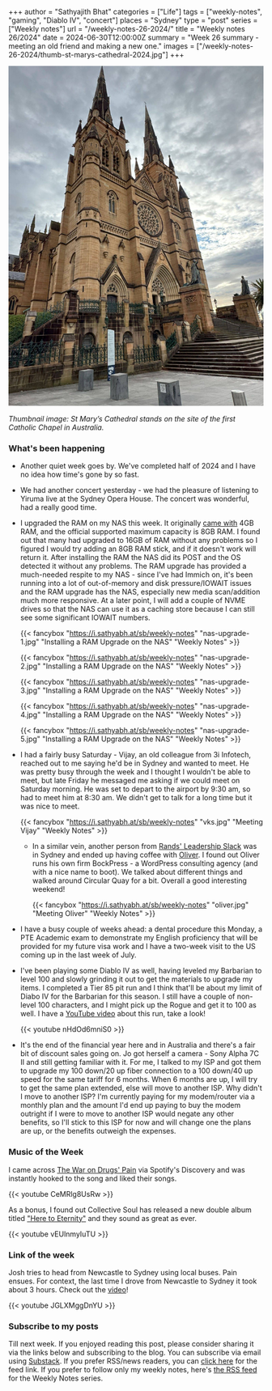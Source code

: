 +++
author = "Sathyajith Bhat"
categories = ["Life"]
tags = ["weekly-notes", "gaming", "Diablo IV", "concert"]
places = "Sydney"
type = "post"
series = ["Weekly notes"]
url = "/weekly-notes-26-2024/"
title = "Weekly notes 26/2024"
date = 2024-06-30T12:00:00Z
summary = "Week 26 summary - meeting an old friend and making a new one."
images = ["/weekly-notes-26-2024/thumb-st-marys-cathedral-2024.jpg"]
+++

![](thumb-st-marys-cathedral-2024.jpg)

_Thumbnail image: St Mary’s Cathedral stands on the site of the first Catholic Chapel in Australia._

### What's been happening

- Another quiet week goes by. We've completed half of 2024 and I have no idea how time's gone by so fast.
- We had another concert yesterday - we had the pleasure of listening to Yiruma live at the Sydney Opera House. The concert was wonderful, had a really good time.
- I upgraded the RAM on my NAS this week. It originally [came with](/nas) 4GB RAM, and the official supported maximum capacity is 8GB RAM. I found out that many had upgraded to 16GB of RAM without any problems so I figured I would try adding an 8GB RAM stick, and if it doesn't work will return it. After installing the RAM the NAS did its POST and the OS detected it without any problems. The RAM upgrade has provided a much-needed respite to my NAS - since I've had Immich on, it's been running into a lot of out-of-memory and disk pressure/IOWAIT issues and the RAM upgrade has the NAS, especially new media scan/addition much more responsive. At a later point, I will add a couple of NVME drives so that the NAS can use it as a caching store because I can still see some significant IOWAIT numbers.

  {{< fancybox "https://i.sathyabh.at/sb/weekly-notes" "nas-upgrade-1.jpg" "Installing a RAM Upgrade on the NAS" "Weekly Notes" >}}

  {{< fancybox "https://i.sathyabh.at/sb/weekly-notes" "nas-upgrade-2.jpg" "Installing a RAM Upgrade on the NAS" "Weekly Notes" >}}

  {{< fancybox "https://i.sathyabh.at/sb/weekly-notes" "nas-upgrade-3.jpg" "Installing a RAM Upgrade on the NAS" "Weekly Notes" >}}

  {{< fancybox "https://i.sathyabh.at/sb/weekly-notes" "nas-upgrade-4.jpg" "Installing a RAM Upgrade on the NAS" "Weekly Notes" >}}

  {{< fancybox "https://i.sathyabh.at/sb/weekly-notes" "nas-upgrade-5.jpg" "Installing a RAM Upgrade on the NAS" "Weekly Notes" >}}

- I had a fairly busy Saturday - Vijay, an old colleague from 3i Infotech, reached out to me saying he'd be in Sydney and wanted to meet. He was pretty busy through the week and I thought I wouldn't be able to meet, but late Friday he messaged me asking if we could meet on Saturday morning. He was set to depart to the airport by 9:30 am, so had to meet him at 8:30 am. We didn't get to talk for a long time but it was nice to meet.

  {{< fancybox "https://i.sathyabh.at/sb/weekly-notes" "vks.jpg" "Meeting Vijay" "Weekly Notes" >}}

  - In a similar vein, another person from [Rands' Leadership Slack](https://randsinrepose.com/welcome-to-rands-leadership-slack/) was in Sydney and ended up having coffee with [Oliver](https://www.linkedin.com/in/oliver-bock). I found out Oliver runs his own firm BockPress - a WordPress consulting agency (and with a nice name to boot). We talked about different things and walked around Circular Quay for a bit. Overall a good interesting weekend!

    {{< fancybox "https://i.sathyabh.at/sb/weekly-notes" "oliver.jpg" "Meeting Oliver" "Weekly Notes" >}}

- I have a busy couple of weeks ahead: a dental procedure this Monday, a PTE Academic exam to demonstrate my English proficiency that will be provided for my future visa work and I have a two-week visit to the US coming up in the last week of July.
- I've been playing some Diablo IV as well, having leveled my Barbarian to level 100 and slowly grinding it out to get the materials to upgrade my items. I completed a Tier 85 pit run and I think that'll be about my limit of Diabo IV for the Barbarian for this season. I still have a couple of non-level 100 characters, and I might pick up the Rogue and get it to 100 as well. I have a [YouTube video](https://www.youtube.com/watch?v=nHdOd6mniS0) about this run, take a look!

  {{< youtube nHdOd6mniS0 >}}

- It's the end of the financial year here and in Australia and there's a fair bit of discount sales going on. Jo got herself a camera - Sony Alpha 7C II and still getting familiar with it. For me, I talked to my ISP and got them to upgrade my 100 down/20 up fiber connection to a 100 down/40 up speed for the same tariff for 6 months. When 6 months are up, I will try to get the same plan extended, else will move to another ISP. Why didn't I move to another ISP? I'm currently paying for my modem/router via a monthly plan and the amount I'd end up paying to buy the modem outright if I were to move to another ISP would negate any other benefits, so I'll stick to this ISP for now and will change one the plans are up, or the benefits outweigh the expenses.

### Music of the Week

I came across [The War on Drugs' Pain](https://www.youtube.com/watch?v=CeMRlg8UsRw&pp=ygUVdGhlIHdhciBvbiBkcnVncyBwYWlu) via Spotify's Discovery and was instantly hooked to the song and liked their songs.

{{< youtube CeMRlg8UsRw >}}

As a bonus, I found out Collective Soul has released a new double album titled ["Here to Eternity"](https://open.spotify.com/album/4ZRomgX1r7Fam2zytYHwP6?si=_tjajUWRQjqeAvYPE1FPVw) and they sound as great as ever.

{{< youtube vEUlnmyIuTU >}}

### Link of the week

Josh tries to head from Newcastle to Sydney using local buses. Pain ensues. For context, the last time I drove from Newcastle to Sydney it took about 3 hours. Check out the [video](https://www.youtube.com/watch?v=JGLXMggDnYU)!

{{< youtube JGLXMggDnYU >}}

### Subscribe to my posts

Till next week. If you enjoyed reading this post, please consider sharing it via the links below and subscribing to the blog. You can subscribe via email using [Substack](https://sathyabhat.substack.com/). If you prefer RSS/news readers, you can [click here](https://sathyabh.at/index.xml) for the feed link. If you prefer to follow only my weekly notes, here's [the RSS feed](https://sathyabh.at/series/weekly-notes/index.xml) for the Weekly Notes series.

